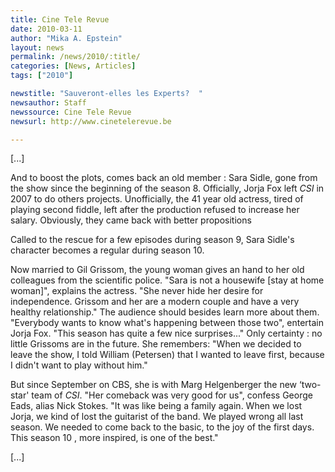 ```yaml
---
title: Cine Tele Revue
date: 2010-03-11
author: "Mika A. Epstein"
layout: news
permalink: /news/2010/:title/
categories: [News, Articles]
tags: ["2010"]

newstitle: "Sauveront-elles les Experts?  "
newsauthor: Staff  
newssource: Cine Tele Revue
newsurl: http://www.cinetelerevue.be  

---
```


[...]

And to boost the plots, comes back an old member : Sara Sidle, gone from the show since the beginning of the season 8. Officially, Jorja Fox left *CSI* in 2007 to do others projects. Unofficially, the 41 year old actress, tired of playing second fiddle, left after the production refused to increase her salary. Obviously, they came back with better propositions 

Called to the rescue for a few episodes during season 9, Sara Sidle's character becomes a regular during season 10.

Now married to Gil Grissom, the young woman gives an hand to her old colleagues from the scientific police. "Sara is not a housewife [stay at home woman]", explains the actress. "She never hide her desire for independence. Grissom and her are a modern couple and have a very healthy relationship." The audience should besides learn more about them. "Everybody wants to know what's happening between those two", entertain Jorja Fox. "This season has quite a few nice surprises..." Only certainty : no little Grissoms are in the future. She remembers: "When we decided to leave the show, I told William (Petersen) that I wanted to leave first, because I didn't want to play without him."

But since September on CBS, she is with Marg Helgenberger the new &#8216;two-star' team of *CSI*. "Her comeback was very good for us", confess George Eads, alias Nick Stokes. "It was like being a family again. When we lost Jorja, we kind of lost the guitarist of the band. We played wrong all last season. We needed to come back to the basic, to the joy of the first days. This season 10 , more inspired, is one of the best."

[...]

